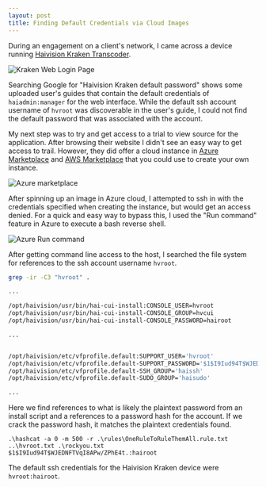 ```yaml
---
layout: post
title: Finding Default Credentials via Cloud Images
---
```


During an engagement on a client's network, I came across a device running [Haivision Kraken Transcoder](https://www.haivision.com/products/kraken-series/). 

![Kraken Web Login Page](https://christianweiler.com/assets/2022-09-12/kraken_web_login.png)

Searching Google for "Haivision Kraken default password" shows some uploaded user's guides that contain the default credentials of `haiadmin:manager` for the web interface. While the default ssh account username of `hvroot` was discoverable in the user's guide, I could not find the default password that was associated with the account.

My next step was to try and get access to a trial to view source for the application. After browsing their website I didn't see an easy way to get access to trail. However, they did offer a cloud instance in [Azure Marketplace](https://azuremarketplace.microsoft.com/en-us/marketplace/apps/haivisionsystemsinc1580780591922.haivision-kraken) and [AWS Marketplace](https://aws.amazon.com/marketplace/pp/prodview-irfl3yfrpjcqo?sr=0-5&ref_=beagle&applicationId=AWSMPContessa) that you could use to create your own instance.

![Azure marketplace](https://christianweiler.com/assets/2022-09-12/kraken_azure_marketplace.png)

After spinning up an image in Azure cloud, I attempted to ssh in with the credentials specified when creating the instance, but would get an access denied. For a quick and easy way to bypass this, I used the "Run command" feature in Azure to execute a bash reverse shell.

![Azure Run command](https://www.christianweiler.com/assets/2022-09-12/kraken_azure_run_cmd.png)


After getting command line access to the host, I searched the file system for references to the ssh account username `hvroot`.

```bash
grep -ir -C3 "hvroot" .

...

/opt/haivision/usr/bin/hai-cui-install:CONSOLE_USER=hvroot
/opt/haivision/usr/bin/hai-cui-install-CONSOLE_GROUP=hvcui
/opt/haivision/usr/bin/hai-cui-install-CONSOLE_PASSWORD=hairoot

...


/opt/haivision/etc/vfprofile.default:SUPPORT_USER='hvroot'
/opt/haivision/etc/vfprofile.default-SUPPORT_PASSWORD='$1$I9Iud94T$WJEDNFTVqI8APw/ZPhE4t.'
/opt/haivision/etc/vfprofile.default-SSH_GROUP='haissh'
/opt/haivision/etc/vfprofile.default-SUDO_GROUP='haisudo'

...

```

Here we find references to what is likely the plaintext password from an install script and a references to a password hash for the account. If we crack the password hash, it matches the plaintext credentials found.

```batch
.\hashcat -a 0 -m 500 -r .\rules\OneRuleToRuleThemAll.rule.txt ..\hvroot.txt .\rockyou.txt
$1$I9Iud94T$WJEDNFTVqI8APw/ZPhE4t.:hairoot
```

The default ssh credentials for the Haivision Kraken device were `hvroot:hairoot`.